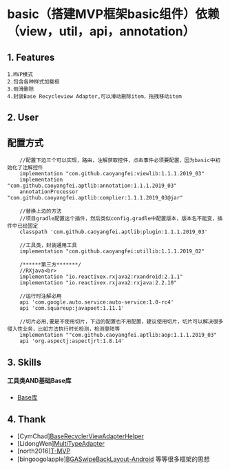 # basic（搭建MVP框架basic组件）依赖（view，util，api，annotation）       

## 1. Features
    1.MVP模式
    2.包含各种样式加载框
    3.侧滑删除
    4.封装Base Recycleview Adapter,可以滑动删除item，拖拽移动item
## 2. User
  配置方式
  -------  
        //配置下边三个可以实现，路由，注解获取控件，点击事件必须要配置，因为basic中初始化了注解控件
        implementation "com.github.caoyangfei:viewlib:1.1.1.2019_03"
        implementation "com.github.caoyangfei.aptlib:annotation:1.1.1.2019_03"   
        annotationProcessor "com.github.caoyangfei.aptlib:complier:1.1.1.2019_03@jar" 
        
        //替换上边的方法
        //项目gradle配置这个插件，然后类似config.gradle中配置版本，版本名不能变，插件中已经固定
        classpath 'com.github.caoyangfei.aptlib:plugin:1.1.1.2019_03'
        
        //工具类，封装通用工具
        implementation "com.github.caoyangfei:utillib:1.1.1.2019_02"
        
        /******第三方*******/
        //RXjava<br>
        implementation "io.reactivex.rxjava2:rxandroid:2.1.1"   
        implementation "io.reactivex.rxjava2:rxjava:2.2.10"
        
        //运行时注解必用
        api 'com.google.auto.service:auto-service:1.0-rc4'
        api 'com.squareup:javapoet:1.11.1'
        
        //切片必用,要是不使用切片，下边的配置也不用配置，建议使用切片，切片可以解决很多侵入性业务，比如方法执行时长检测，检测登陆等
        implementation ""com.github.caoyangfei.aptlib:aop:1.1.1.2019_03"
        api 'org.aspectj:aspectjrt:1.8.14'
 
## 3. Skills
#### 工具类AND基础Base库
* [Base库](./doc/basic_base.md)

## 4. Thank
* [CymChad][BaseRecyclerViewAdapterHelper](https://github.com/CymChad/BaseRecyclerViewAdapterHelper)
* [LidongWen][MultiTypeAdapter](https://github.com/LidongWen/MultiTypeAdapter)
* [north2016][T-MVP](https://github.com/north2016/T-MVP)
* [bingoogolapple][BGASwipeBackLayout-Android](https://github.com/bingoogolapple/BGASwipeBackLayout-Android)
 等等很多框架的思想
